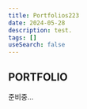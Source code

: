 ```yaml
---
title: Portfolios223
date: 2024-05-28
description: test.
tags: []
useSearch: false
---
```


## PORTFOLIO

준비중...